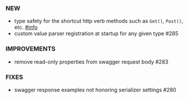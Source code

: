 ### NEW
- type safety for the shortcut http verb methods such as `Get()`, `Post()`, etc. [#info](https://fast-endpoints.com/docs/misc-conveniences#shorthand-route-configuration)
- custom value parser registration at startup for any given type #285

### IMPROVEMENTS
- remove read-only properties from swagger request body #283

### FIXES
- swagger response examples not honoring serializer settings #280